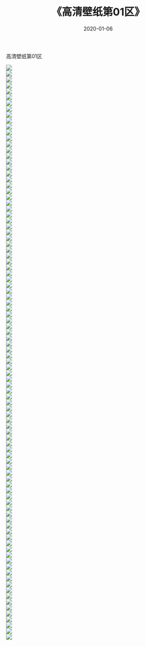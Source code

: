 ﻿---
layout: post
title:  《高清壁纸第01区》
date:   2020-01-06
img: http://img.660000.xyz/Sharelink/壁纸/高清壁纸/高清壁纸第01区/000.jpg
categories: [美女, 清纯, 唯美]
---

高清壁纸第01区

  ![](http://img.660000.xyz/Sharelink/壁纸/高清壁纸/高清壁纸第01区/001.jpg) <br> ![](http://img.660000.xyz/Sharelink/壁纸/高清壁纸/高清壁纸第01区/002.jpg) <br> ![](http://img.660000.xyz/Sharelink/壁纸/高清壁纸/高清壁纸第01区/003.jpg) <br> ![](http://img.660000.xyz/Sharelink/壁纸/高清壁纸/高清壁纸第01区/004.jpg) <br> ![](http://img.660000.xyz/Sharelink/壁纸/高清壁纸/高清壁纸第01区/005.jpg) <br> ![](http://img.660000.xyz/Sharelink/壁纸/高清壁纸/高清壁纸第01区/006.jpg) <br> ![](http://img.660000.xyz/Sharelink/壁纸/高清壁纸/高清壁纸第01区/007.jpg) <br> ![](http://img.660000.xyz/Sharelink/壁纸/高清壁纸/高清壁纸第01区/008.jpg) <br> ![](http://img.660000.xyz/Sharelink/壁纸/高清壁纸/高清壁纸第01区/009.jpg) <br> ![](http://img.660000.xyz/Sharelink/壁纸/高清壁纸/高清壁纸第01区/010.jpg) <br> ![](http://img.660000.xyz/Sharelink/壁纸/高清壁纸/高清壁纸第01区/011.jpg) <br> ![](http://img.660000.xyz/Sharelink/壁纸/高清壁纸/高清壁纸第01区/012.jpg) <br> ![](http://img.660000.xyz/Sharelink/壁纸/高清壁纸/高清壁纸第01区/013.jpg) <br> ![](http://img.660000.xyz/Sharelink/壁纸/高清壁纸/高清壁纸第01区/014.jpg) <br> ![](http://img.660000.xyz/Sharelink/壁纸/高清壁纸/高清壁纸第01区/015.jpg) <br> ![](http://img.660000.xyz/Sharelink/壁纸/高清壁纸/高清壁纸第01区/016.jpg) <br> ![](http://img.660000.xyz/Sharelink/壁纸/高清壁纸/高清壁纸第01区/017.jpg) <br> ![](http://img.660000.xyz/Sharelink/壁纸/高清壁纸/高清壁纸第01区/018.jpg) <br> ![](http://img.660000.xyz/Sharelink/壁纸/高清壁纸/高清壁纸第01区/019.jpg) <br> ![](http://img.660000.xyz/Sharelink/壁纸/高清壁纸/高清壁纸第01区/020.jpg) <br> ![](http://img.660000.xyz/Sharelink/壁纸/高清壁纸/高清壁纸第01区/021.jpg) <br> ![](http://img.660000.xyz/Sharelink/壁纸/高清壁纸/高清壁纸第01区/022.jpg) <br> ![](http://img.660000.xyz/Sharelink/壁纸/高清壁纸/高清壁纸第01区/023.jpg) <br> ![](http://img.660000.xyz/Sharelink/壁纸/高清壁纸/高清壁纸第01区/024.jpg) <br> ![](http://img.660000.xyz/Sharelink/壁纸/高清壁纸/高清壁纸第01区/025.jpg) <br> ![](http://img.660000.xyz/Sharelink/壁纸/高清壁纸/高清壁纸第01区/026.jpg) <br> ![](http://img.660000.xyz/Sharelink/壁纸/高清壁纸/高清壁纸第01区/027.jpg) <br> ![](http://img.660000.xyz/Sharelink/壁纸/高清壁纸/高清壁纸第01区/028.jpg) <br> ![](http://img.660000.xyz/Sharelink/壁纸/高清壁纸/高清壁纸第01区/029.jpg) <br> ![](http://img.660000.xyz/Sharelink/壁纸/高清壁纸/高清壁纸第01区/030.jpg) <br> ![](http://img.660000.xyz/Sharelink/壁纸/高清壁纸/高清壁纸第01区/031.jpg) <br> ![](http://img.660000.xyz/Sharelink/壁纸/高清壁纸/高清壁纸第01区/032.jpg) <br> ![](http://img.660000.xyz/Sharelink/壁纸/高清壁纸/高清壁纸第01区/033.jpg) <br> ![](http://img.660000.xyz/Sharelink/壁纸/高清壁纸/高清壁纸第01区/034.jpg) <br> ![](http://img.660000.xyz/Sharelink/壁纸/高清壁纸/高清壁纸第01区/035.jpg) <br> ![](http://img.660000.xyz/Sharelink/壁纸/高清壁纸/高清壁纸第01区/036.jpg) <br> ![](http://img.660000.xyz/Sharelink/壁纸/高清壁纸/高清壁纸第01区/037.jpg) <br> ![](http://img.660000.xyz/Sharelink/壁纸/高清壁纸/高清壁纸第01区/038.jpg) <br> ![](http://img.660000.xyz/Sharelink/壁纸/高清壁纸/高清壁纸第01区/039.jpg) <br> ![](http://img.660000.xyz/Sharelink/壁纸/高清壁纸/高清壁纸第01区/040.jpg) <br> ![](http://img.660000.xyz/Sharelink/壁纸/高清壁纸/高清壁纸第01区/041.jpg) <br> ![](http://img.660000.xyz/Sharelink/壁纸/高清壁纸/高清壁纸第01区/042.jpg) <br> ![](http://img.660000.xyz/Sharelink/壁纸/高清壁纸/高清壁纸第01区/043.jpg) <br> ![](http://img.660000.xyz/Sharelink/壁纸/高清壁纸/高清壁纸第01区/044.jpg) <br> ![](http://img.660000.xyz/Sharelink/壁纸/高清壁纸/高清壁纸第01区/045.jpg) <br> ![](http://img.660000.xyz/Sharelink/壁纸/高清壁纸/高清壁纸第01区/046.jpg) <br> ![](http://img.660000.xyz/Sharelink/壁纸/高清壁纸/高清壁纸第01区/047.jpg) <br> ![](http://img.660000.xyz/Sharelink/壁纸/高清壁纸/高清壁纸第01区/048.jpg) <br> ![](http://img.660000.xyz/Sharelink/壁纸/高清壁纸/高清壁纸第01区/049.jpg) <br> ![](http://img.660000.xyz/Sharelink/壁纸/高清壁纸/高清壁纸第01区/050.jpg) <br> ![](http://img.660000.xyz/Sharelink/壁纸/高清壁纸/高清壁纸第01区/051.jpg) <br> ![](http://img.660000.xyz/Sharelink/壁纸/高清壁纸/高清壁纸第01区/052.jpg) <br> ![](http://img.660000.xyz/Sharelink/壁纸/高清壁纸/高清壁纸第01区/053.jpg) <br> ![](http://img.660000.xyz/Sharelink/壁纸/高清壁纸/高清壁纸第01区/054.jpg) <br> ![](http://img.660000.xyz/Sharelink/壁纸/高清壁纸/高清壁纸第01区/055.jpg) <br> ![](http://img.660000.xyz/Sharelink/壁纸/高清壁纸/高清壁纸第01区/056.jpg) <br> ![](http://img.660000.xyz/Sharelink/壁纸/高清壁纸/高清壁纸第01区/057.jpg) <br> ![](http://img.660000.xyz/Sharelink/壁纸/高清壁纸/高清壁纸第01区/058.jpg) <br> ![](http://img.660000.xyz/Sharelink/壁纸/高清壁纸/高清壁纸第01区/059.jpg) <br> ![](http://img.660000.xyz/Sharelink/壁纸/高清壁纸/高清壁纸第01区/060.jpg) <br> ![](http://img.660000.xyz/Sharelink/壁纸/高清壁纸/高清壁纸第01区/061.jpg) <br> ![](http://img.660000.xyz/Sharelink/壁纸/高清壁纸/高清壁纸第01区/062.jpg) <br> ![](http://img.660000.xyz/Sharelink/壁纸/高清壁纸/高清壁纸第01区/063.jpg) <br> ![](http://img.660000.xyz/Sharelink/壁纸/高清壁纸/高清壁纸第01区/064.jpg) <br> ![](http://img.660000.xyz/Sharelink/壁纸/高清壁纸/高清壁纸第01区/065.jpg) <br> ![](http://img.660000.xyz/Sharelink/壁纸/高清壁纸/高清壁纸第01区/066.jpg) <br> ![](http://img.660000.xyz/Sharelink/壁纸/高清壁纸/高清壁纸第01区/067.jpg) <br> ![](http://img.660000.xyz/Sharelink/壁纸/高清壁纸/高清壁纸第01区/068.jpg) <br> ![](http://img.660000.xyz/Sharelink/壁纸/高清壁纸/高清壁纸第01区/069.jpg) <br> ![](http://img.660000.xyz/Sharelink/壁纸/高清壁纸/高清壁纸第01区/070.jpg) <br> ![](http://img.660000.xyz/Sharelink/壁纸/高清壁纸/高清壁纸第01区/071.jpg) <br> ![](http://img.660000.xyz/Sharelink/壁纸/高清壁纸/高清壁纸第01区/072.jpg) <br> ![](http://img.660000.xyz/Sharelink/壁纸/高清壁纸/高清壁纸第01区/073.jpg) <br> ![](http://img.660000.xyz/Sharelink/壁纸/高清壁纸/高清壁纸第01区/074.jpg) <br> ![](http://img.660000.xyz/Sharelink/壁纸/高清壁纸/高清壁纸第01区/075.jpg) <br> ![](http://img.660000.xyz/Sharelink/壁纸/高清壁纸/高清壁纸第01区/076.jpg) <br> ![](http://img.660000.xyz/Sharelink/壁纸/高清壁纸/高清壁纸第01区/077.jpg) <br> ![](http://img.660000.xyz/Sharelink/壁纸/高清壁纸/高清壁纸第01区/078.jpg) <br> ![](http://img.660000.xyz/Sharelink/壁纸/高清壁纸/高清壁纸第01区/079.jpg) <br> ![](http://img.660000.xyz/Sharelink/壁纸/高清壁纸/高清壁纸第01区/080.jpg) <br> ![](http://img.660000.xyz/Sharelink/壁纸/高清壁纸/高清壁纸第01区/081.jpg) <br> ![](http://img.660000.xyz/Sharelink/壁纸/高清壁纸/高清壁纸第01区/082.jpg) <br> ![](http://img.660000.xyz/Sharelink/壁纸/高清壁纸/高清壁纸第01区/083.jpg) <br> ![](http://img.660000.xyz/Sharelink/壁纸/高清壁纸/高清壁纸第01区/084.jpg) <br> ![](http://img.660000.xyz/Sharelink/壁纸/高清壁纸/高清壁纸第01区/085.jpg) <br> ![](http://img.660000.xyz/Sharelink/壁纸/高清壁纸/高清壁纸第01区/086.jpg) <br> ![](http://img.660000.xyz/Sharelink/壁纸/高清壁纸/高清壁纸第01区/087.jpg) <br> ![](http://img.660000.xyz/Sharelink/壁纸/高清壁纸/高清壁纸第01区/088.jpg) <br> ![](http://img.660000.xyz/Sharelink/壁纸/高清壁纸/高清壁纸第01区/089.jpg) <br> ![](http://img.660000.xyz/Sharelink/壁纸/高清壁纸/高清壁纸第01区/090.jpg) <br> ![](http://img.660000.xyz/Sharelink/壁纸/高清壁纸/高清壁纸第01区/091.jpg) <br> ![](http://img.660000.xyz/Sharelink/壁纸/高清壁纸/高清壁纸第01区/092.jpg) <br> ![](http://img.660000.xyz/Sharelink/壁纸/高清壁纸/高清壁纸第01区/093.jpg) <br> ![](http://img.660000.xyz/Sharelink/壁纸/高清壁纸/高清壁纸第01区/094.jpg) <br> ![](http://img.660000.xyz/Sharelink/壁纸/高清壁纸/高清壁纸第01区/095.jpg) <br> ![](http://img.660000.xyz/Sharelink/壁纸/高清壁纸/高清壁纸第01区/096.jpg) <br> ![](http://img.660000.xyz/Sharelink/壁纸/高清壁纸/高清壁纸第01区/097.jpg) <br> ![](http://img.660000.xyz/Sharelink/壁纸/高清壁纸/高清壁纸第01区/098.jpg) <br>
